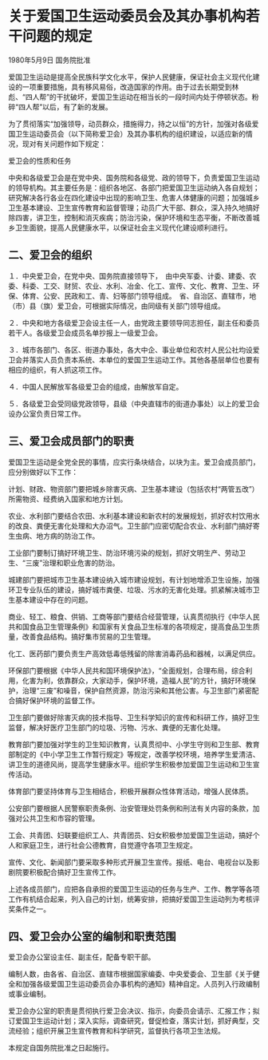 # 关于爱国卫生运动委员会及其办事机构若干问题的规定

1980年5月9日 国务院批准



爱国卫生运动是提高全民族科学文化水平，保护人民健康，保证社会主义现代化建设的一项重要措施，具有移风易俗，改造国家的作用。由于过去长期受到林彪、“四人帮”的干扰破坏，爱国卫生运动在相当长的一段时间内处于停顿状态。粉碎“四人帮”以后，有了新的发展。

为了贯彻落实“加强领导，动员群众，措施得力，持之以恒”的方针，加强对各级爱国卫生运动委员会（以下简称爱卫会）及其办事机构的组织建设，以适应新的情况，现对有关问题作如下规定：

爱卫会的性质和任务

中央和各级爱卫会是在党中央、国务院和各级党、政的领导下，负责爱国卫生运动的领导机构。其主要任务是：组织各地区、各部门把爱国卫生运动纳入各自规划；研究解决各行各业在四化建设中出现的影响卫生、危害人体健康的问题；加强城乡卫生基本建设、卫生宣传教育和监督管理；动员广大干部、群众，深入持久地搞好除四害，讲卫生，控制和消灭疾病；防治污染，保护环境和生态平衡，不断改善城乡卫生面貌，提高人民健康水平，以保证社会主义现代化建设顺利进行。

## 二、爱卫会的组织

１．中央爱卫会，在党中央、国务院直接领导下，　由中央军委、计委、建委、农委、科委、工交、财贸、农业、水利、冶金、化工、宣传、文化、教育、卫生、环保、体育、公安、民政和工、青、妇等部门领导组成。　省、自治区、直辖市，地（市）县（旗）爱卫会，可根据实际情况，由同级有关部门领导组成。

２．中央和地方各级爱卫会设主任一人，由党政主要领导同志担任，副主任和委员若干人。各级爱卫会成员名单抄报上一级爱卫会。

３．城市各部门、各区、街道办事处，各大中企、事业单位和农村人民公社均设爱卫会并落实人员负责本系统、本单位的爱国卫生运动工作。其他各基层单位也要有相应的组织，有人抓这项工作。

４．中国人民解放军各级爱卫会的组成，由解放军自定。

５．各级爱卫会受同级党政领导，县级（中央直辖市的街道办事处）以上的爱卫会设办公室负责日常工作。

## 三、爱卫会成员部门的职责

爱国卫生运动是全党全民的事情，应实行条块结合，以块为主。爱卫会成员部门，应分别做好以下工作：

计划、财政、物资部门要把城乡除害灭病、卫生基本建设（包括农村“两管五改”）所需物资、经费纳入国家和地方计划。

农业、水利部门要结合农田、水利基本建设和新农村的发展规划，抓好农村饮用水的改良、粪便无害化处理和大办沼气。卫生部门应密切配合农业、水利部门搞好寄生虫病、地方病的防治工作。

工业部门要制订搞好环境卫生、防治环境污染的规划，抓好文明生产、劳动卫生、“三废”治理和职业危害的防治。

城建部门要把城市卫生基本建设纳入城市建设规划，有计划地增添卫生设施，加强环卫专业队伍的建设，搞好城市粪便、垃圾、污水的无害化处理。抓紧解决城市卫生基本建设中存在的问题。

商业、轻工、粮食、供销、工商等部门要结合经营管理，认真贯彻执行《中华人民共和国食品卫生管理条例》和国家有关食品卫生标准的各项规定，提高食品卫生质量，改善食品结构。搞好集市贸易的卫生管理。

化工、医药部门要负责生产高效低毒低残留的除害消毒药品和器械，以满足供应。

环保部门要根据《中华人民共和国环境保护法》，“全面规划，合理布局，综合利用，化害为利，依靠群众，大家动手，保护环境，造福人民”的方针，搞好环境保护，治理“三废”和噪音，保护自然资源，防治污染和其他公害。与卫生部门紧密配合搞好保护环境的监督工作。

卫生部门要做好除害灭病的技术指导、卫生科学知识的宣传和科研工作，搞好卫生监督，解决好医疗卫生部门的垃圾、污物、污水、粪便的无害化处理。

教育部门要加强对学生的卫生知识教育，认真贯彻中、小学生守则和卫生部、教育部制定的《中小学卫生工作暂行规定》等规定，改善学校环境，培养学生爱清洁、讲卫生的道德风尚，提高学生健康水平。组织学生积极参加爱国卫生运动和卫生宣传活动。

体育部门要坚持体育与卫生相结合，积极开展群众性体育活动，增强人民体质。

公安部门要根据人民警察职责条例、治安管理处罚条例和刑法有关内容的条款，加强对公共卫生和市容的管理。

工会、共青团、妇联要组织工人、共青团员、妇女积极参加爱国卫生运动，搞好个人和家庭卫生，进行社会公德教育，自觉遵守各项卫生规定。

宣传、文化、新闻部门要采取多种形式开展卫生宣传。报纸、电台、电视台以及影剧院要积极配合搞好卫生宣传工作。

上述各成员部门，应把各自承担的爱国卫生运动的任务与生产、工作、教学等各项工作有机结合起来，列入自己的计划，统筹安排，把搞好爱国卫生运动列为考核评奖条件之一。

## 四、爱卫会办公室的编制和职责范围

爱卫会办公室设主任、副主任，配备专职干部。

编制人数，由各省、自治区、直辖市根据国家编委、中央爱委会、卫生部《关于健全和加强各级爱国卫生运动委员会办事机构的通知》精神自定。人员列入行政编制或事业编制。

爱卫会办公室的职责是贯彻执行爱卫会决议、指示，向委员会请示、汇报工作；拟订爱国卫生运动计划；深入实际，调查研究，督促检查，落实计划，抓好典型，交流经验；组织开展卫生宣传教育和科学研究，监督执行各项卫生法规。

本规定自国务院批准之日起施行。